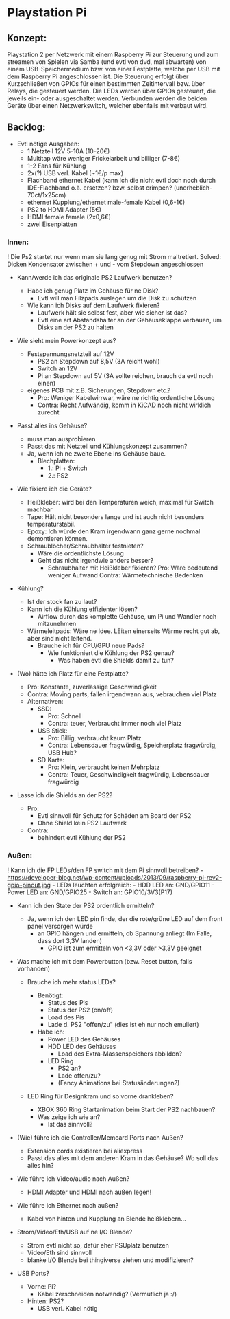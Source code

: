# Playstation Pi

## Konzept:

Playstation 2 per Netzwerk mit einem Raspberry Pi zur Steuerung und zum streamen von Spielen via Samba (und evtl von dvd, mal abwarten) von einem USB-Speichermedium bzw. von einer Festplatte, welche per USB mit dem Raspberry Pi angeschlossen ist.
Die Steuerung erfolgt über Kurzschließen von GPIOs für einen bestimmten Zeitintervall bzw. über Relays, die gesteuert werden.
Die LEDs werden über GPIOs gesteuert, die jeweils ein- oder ausgeschaltet werden.
Verbunden werden die beiden Geräte über einen Netzwerkswitch, welcher ebenfalls mit verbaut wird.

## Backlog:

- Evtl nötige Ausgaben:
	- 1 Netzteil 12V 5-10A (10-20€)
	- Multitap wäre weniger Frickelarbeit und billiger (7-8€)
	- 1-2 Fans für Kühlung
	- 2x(?) USB verl. Kabel (~1€/p max)
	- Flachband ethernet Kabel (kann ich die nicht evtl doch noch durch IDE-Flachband o.ä. ersetzen? bzw. selbst crimpen? (unerheblich-70ct/1x25cm)
	- ethernet Kupplung/ethernet male-female Kabel (0,6-1€)
	- PS2 to HDMI Adapter (5€)
	- HDMI female female (2x0,6€)
	- zwei Eisenplatten

### Innen:

! Die Ps2 startet nur wenn man sie lang genug mit Strom maltretiert.
	Solved: Dicken Kondensator zwischen + und - vom Stepdown angeschlossen

- Kann/werde ich das originale PS2 Laufwerk benutzen?
	- Habe ich genug Platz im Gehäuse für ne Disk?
		- Evtl will man Filzpads auslegen um die Disk zu schützen
	- Wie kann ich Disks auf dem Laufwerk fixieren?
		- Laufwerk hält sie selbst fest, aber wie sicher ist das?
		- Evtl eine art Abstandshalter an der Gehäuseklappe verbauen, um Disks an der PS2 zu halten

- Wie sieht mein Powerkonzept aus?
	- Festspannungsnetzteil auf 12V
		- PS2 an Stepdown auf 8,5V (3A reicht wohl)
		- Switch an 12V
		- Pi an Stepdown auf 5V (3A sollte reichen, brauch da evtl noch einen)
	- eigenes PCB mit z.B. Sicherungen, Stepdown etc.?
		- Pro: Weniger Kabelwirrwar, wäre ne richtig ordentliche Lösung
		- Contra: Recht Aufwändig, komm in KiCAD noch nicht wirklich zurecht

- Passt alles ins Gehäuse?
	- muss man ausprobieren
	- Passt das mit Netzteil und Kühlungskonzept zusammen?
	- Ja, wenn ich ne zweite Ebene ins Gehäuse baue.
		- Blechplatten:
			- 1.: Pi + Switch
			- 2.: PS2

- Wie fixiere ich die Geräte?	
	- Heißkleber: wird bei den Temperaturen weich, maximal für Switch machbar
	- Tape: Hält nicht besonders lange und ist auch nicht besonders temperaturstabil.
	- Epoxy: Ich würde den Kram irgendwann ganz gerne nochmal demontieren können.
	- Schraublöcher/Schraubhalter festnieten?
		- Wäre die ordentlichste Lösung
		- Geht das nicht irgendwie anders besser?
			- Schraubhalter mit Heißkleber fixieren?
				Pro: Wäre bedeutend weniger Aufwand
				Contra: Wärmetechnische Bedenken


- Kühlung?
	- Ist der stock fan zu laut?
	- Kann ich die Kühlung effizienter lösen?
		- Airflow durch das komplette Gehäuse, um Pi und Wandler noch mitzunehmen
	- Wärmeleitpads: Wäre ne Idee. LEiten einerseits Wärme recht gut ab, aber sind nicht leitend.
		- Brauche ich für CPU/GPU neue Pads?
			- Wie funktioniert die Kühlung der PS2 genau?
				-  Was haben evtl die Shields damit zu tun?


- (Wo) hätte ich Platz für eine Festplatte?
	- Pro: Konstante, zuverlässige Geschwindigkeit
	- Contra: Moving parts, fallen irgendwann aus, vebrauchen viel Platz
	- Alternativen:
		- SSD:
			- Pro: Schnell
			- Contra: teuer, Verbraucht immer noch viel Platz
		- USB Stick:
			- Pro: Billig, verbraucht kaum Platz
			- Contra: Lebensdauer fragwürdig, Speicherplatz fragwürdig, USB Hub?
		- SD Karte:
			- Pro: Klein, verbraucht keinen Mehrplatz
			- Contra: Teuer, Geschwindigkeit fragwürdig, Lebensdauer fragwürdig

- Lasse ich die Shields an der PS2?
	- Pro:
		- Evtl sinnvoll für Schutz for Schäden am Board der PS2
		- Ohne Shield kein PS2 Laufwerk
	- Contra:
		- behindert evtl Kühlung der PS2	


### Außen:

! Kann ich die FP LEDs/den FP switch mit dem Pi sinnvoll betreiben?
	- https://developer-blog.net/wp-content/uploads/2013/09/raspberry-pi-rev2-gpio-pinout.jpg
	- LEDs leuchten erfolgreich:
		- HDD LED an: GND/GPIO11
		- Power LED an: GND/GPIO25
		- Switch an: GPIO10/3V3(P17)	


- Kann ich den State der PS2 ordentlich ermitteln?
	- Ja, wenn ich den LED pin finde, der die rote/grüne LED auf dem front panel versorgen würde
		- an GPIO hängen und ermitteln, ob Spannung anliegt (Im Falle, dass dort 3,3V landen)
			- GPIO ist zum ermitteln von <3,3V oder >3,3V geeignet

- Was mache ich mit dem Powerbutton (bzw. Reset button, falls vorhanden)
	- Brauche ich mehr status LEDs?
		- Benötigt:
			- Status des Pis
			- Status der PS2 (on/off)
			- Load des Pis
			- Lade d. PS2  "offen/zu" (dies ist eh nur noch emuliert)
		- Habe ich:
			- Power LED des Gehäuses
			- HDD LED des Gehäuses
				- Load des Extra-Massenspeichers abbilden?
			- LED Ring
				- PS2 an?
				- Lade offen/zu?
				- (Fancy Animations bei Statusänderungen?)

	- LED Ring für Designkram und so vorne drankleben?
		- XBOX 360 Ring Startanimation beim Start der PS2 nachbauen?
		- Was zeige ich wie an?
			- Ist das sinnvoll?

- (Wie) führe ich die Controller/Memcard Ports nach Außen?
	- Extension cords existieren bei aliexpress
	- Passt das alles mit dem anderen Kram in das Gehäuse? Wo soll das alles hin?

- Wie führe ich Video/audio nach Außen?
	- HDMI Adapter und HDMI nach außen legen!	

- Wie führe ich Ethernet nach außen?
	- Kabel von hinten und Kupplung an Blende heißklebern...

- Strom/Video/Eth/USB auf ne I/O Blende?
	- Strom evtl nicht so, dafür eher PSUplatz benutzen
	- Video/Eth sind sinnvoll
	- blanke I/O Blende bei thingiverse ziehen und modifizieren?

- USB Ports?
	- Vorne: Pi?
		- Kabel zerschneiden notwendig? (Vermutlich ja :/)
	- Hinten: PS2?
		- USB verl. Kabel nötig
